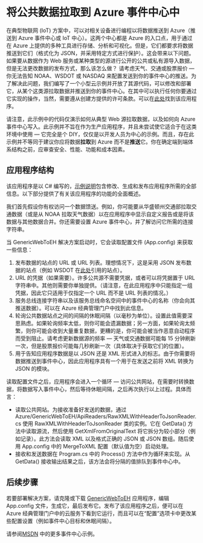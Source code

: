 <properties
   pageTitle="将公共数据拉取到 Azure 事件中心中 | Azure"
   description="从 Web 示例进行事件中心导入的概述"
   services="event-hubs"
   documentationCenter="na"
   authors="spyrossak"
   manager="timlt"
   editor=""/>

<tags 
   ms.service="event-hubs"
    ms.date="05/31/2016"
   wacn.date="07/25/2016" />

# 将公共数据拉取到 Azure 事件中心中

在典型物联网 (IoT) 方案中，可以对相关设备进行编程以将数据推送到 Azure（推送到 Azure 事件中心或 IoT 中心）。这两个中心都是 Azure 的入口点，用于通过在  Azure 上提供的多种工具进行存储、分析和可视化。但是，它们都要求将数据推送到它们（格式化为 JSON，并采用特定方式进行保护）。这会带来以下问题。如果要从数据作为 Web 服务或某种类型的源进行公开的公共或私有源导入数据，但是无法更改数据的发布方式，那么该怎么做？ 请考虑天气、交通或股票报价 — 你无法告知 NOAA、WSDOT 或 NASDAQ 来配置发送到你的事件中心的推送。为了解决此问题，我们编写了一个小型云示例并开放了其源代码，可以修改和部署它，从某个这类源拉取数据并推送到你的事件中心。在其中可以执行任何你要通过它实现的操作，当然，需要遵从创建方提供的许可条款。可以在[此处](https://azure.microsoft.com/documentation/samples/event-hubs-dotnet-importfromweb/)找到该应用程序。

请注意，此示例中的代码仅演示如何从典型 Web 源拉取数据，以及如何向 Azure 事件中心写入。此示例并不旨在作为生产应用程序，并且未尝试使它适合于在这类环境中使用 — 它完全是个 DIY，仅仅是以开发人员为中心的示例。而且，存在此示例并不等同于建议你应将数据**拉取**到 Azure 而不是**推送**它。你在确定端到端体系结构之前，应审查安全、性能、功能和成本因素。

## 应用程序结构

该应用程序是以 C# 编写的，[示例说明](https://github.com/Azure-Samples/event-hubs-dotnet-importfromweb)包含修改、生成和发布应用程序所需的全部信息。以下部分提供了有关该应用程序的功能的全面概述。

我们首先假设你有权访问一个数据馈送。例如，你可能要从华盛顿州交通部拉取交通数据（或是从 NOAA 拉取天气数据）以在应用程序中显示自定义报告或是将该数据与其他数据合并。你还需要设置 Azure 事件中心，并了解访问它所需的连接字符串。

当 GenericWebToEH 解决方案启动时，它会读取配置文件 (App.config) 来获取一些信息：

1. 发布数据的站点的 URL 或 URL 列表。理想情况下，这是采用 JSON 发布数据的站点（例如 WSDOT 在[此处](http://www.wsdot.wa.gov/Traffic/api/)引用的站点）。 
2. URL 的凭据（如果需要）。许多公共源不需要凭据，或者可以将凭据置于 URL 字符串中。其他则需要你单独提供。（请注意，在此应用程序中只能指定一组凭据，因此它只适用于仅指定一个 URL 而不是 URL 列表的情况。）
3. 服务总线连接字符串以及该服务总线命名空间中的事件中心的名称（你会向其推送数据）。可以在 Azure 经典管理门户中找到此信息。
4. 轮询公共数据站点之间的间隔的休眠间隔（以毫秒为单位）。设置此值需要深思熟虑。如果轮询频率太低，则你可能会遗漏数据；另一方面，如果轮询太频繁，则你可能会收到大量重复数据，更糟的是，你可能会被当作恶意自动程序而受到阻止。请考虑更新数据源的频率 — 天气或交通数据可能每 15 分钟刷新一次，但是股票报价可能每几秒刷新一次（具体取决于获取它们的位置）。 
5. 用于告知应用程序数据是以 JSON 还是 XML 形式进入的标志。由于你需要将数据推送到事件中心，因此应用程序具有一个用于在发送之前将 XML 转换为 JSON 的模块。

读取配置文件之后，应用程序会进入一个循环 — 访问公共网站，在需要时转换数据，将数据写入事件中心，然后等待休眠间隔，之后再次执行以上过程。具体而言：

  * 读取公共网站。为接收准备好发送的数据，通过 Azure/GenericWebToEH/ApiReaders/RawXMLWithHeaderToJsonReader.cs 使用 RawXMLWithHeaderToJsonReader 类的实例。它在 GetData() 方法中读取源流，然后使用 GetXmlFromOriginalText 将它拆分为较小部分（例如记录）。此方法会读取 XML 以及格式正确的 JSON 或 JSON 数组。随后使用 App.config 中的 MergeToXML 配置（默认值为空）启动处理。
  * 接收和发送数据在 Program.cs 中的 Process() 方法中作为循环来实现。从 GetData() 接收输出结果之后，该方法会将分隔的值排队到事件中心中。

## 后续步骤

若要部署解决方案，请克隆或下载 [GenericWebToEH](https://github.com/Azure-Samples/event-hubs-dotnet-importfromweb) 应用程序，编辑 App.config 文件，生成它，最后发布它。发布了该应用程序之后，便可以在 Azure 经典管理门户中的云服务下看到它运行，而且可以在“配置”选项卡中更改某些配置设置（例如事件中心目标和休眠间隔）。

请参阅[MSDN](https://code.msdn.microsoft.com/site/search?query=event%20hubs&f%5B0%5D.Value=event%20hubs&f%5B0%5D.Type=SearchText&ac=5) 中的更多事件中心示例。

<!---HONumber=Mooncake_0321_2016-->